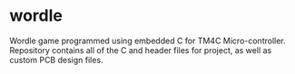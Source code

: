 # wordle
Wordle game programmed using embedded C for TM4C Micro-controller. Repository contains all of the C and header files for project, as well as custom PCB design files.
